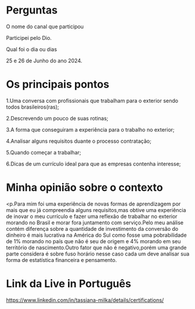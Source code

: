 
# Perguntas


O nome do canal que participou


Participei pelo Dio.


Qual foi o dia ou dias


25 e 26 de Junho do ano 2024.


# Os principais pontos


1.Uma conversa com profissionais  que trabalham para o exterior sendo todos brasileiros(ras);

2.Descrevendo um pouco de suas rotinas;

3.A forma que  conseguiram a experiência para o trabalho no exterior;

4.Analisar alguns requisitos duante o processo contratação;

5.Quando começar a trabalhar;

6.Dicas de um currículo ideal para que as empresas contenha interesse;


# Minha opinião sobre o contexto 

<p.Para mim foi uma experiência  de novas formas de aprendizagem por mais que eu já compreendia alguns requisitos,mas obtive uma experiência de inovar o meu currículo e fazer uma reflexão de trabalhar no exterior morando no Brasil e morar fora juntamento com serviço.Pelo meu análise contém diferença sobre a quantidade de investimento da  conversão do dinheiro é mais lucrativa na América do Sul como fosse uma pobrabilidade  de 1% morando no país que não é seu de origem e 4% morando em seu território de nascimento.Outro fator que não é negativo,porém uma grande parte considera é sobre fuso horário nesse caso cada um deve analisar sua forma de estatística financeira e pensamento.</p>


# Link da Live in Português







https://www.linkedin.com/in/tassiana-milka/details/certifications/
